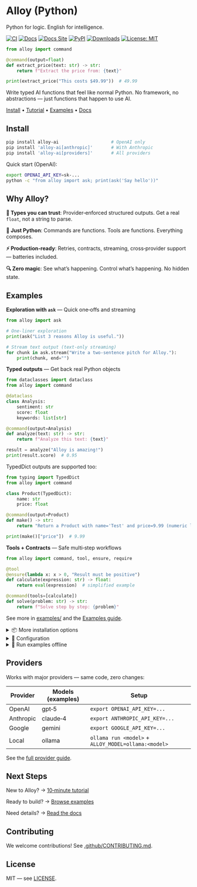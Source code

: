 # Alloy (Python)

Python for logic. English for intelligence.

[![CI](https://github.com/lydakis/alloy/actions/workflows/ci.yml/badge.svg)](https://github.com/lydakis/alloy/actions/workflows/ci.yml)
[![Docs](https://github.com/lydakis/alloy/actions/workflows/docs.yml/badge.svg)](https://docs.alloy.fyi/)
[![Docs Site](https://img.shields.io/badge/docs-website-blue)](https://docs.alloy.fyi/)
[![PyPI](https://img.shields.io/pypi/v/alloy-ai.svg)](https://pypi.org/project/alloy-ai/)
[![Downloads](https://pepy.tech/badge/alloy-ai)](https://pepy.tech/project/alloy-ai)
[![License: MIT](https://img.shields.io/badge/License-MIT-yellow.svg)](LICENSE)

```python
from alloy import command

@command(output=float)
def extract_price(text: str) -> str:
    return f"Extract the price from: {text}"

print(extract_price("This costs $49.99"))  # 49.99
```

Write typed AI functions that feel like normal Python. No framework, no abstractions —
just functions that happen to use AI.

[Install](#install) • [Tutorial](https://docs.alloy.fyi/tutorial/) • [Examples](examples/) • [Docs](https://docs.alloy.fyi)

## Install

```bash
pip install alloy-ai                    # OpenAI only
pip install 'alloy-ai[anthropic]'       # With Anthropic
pip install 'alloy-ai[providers]'       # All providers
```

Quick start (OpenAI):

```bash
export OPENAI_API_KEY=sk-...
python -c "from alloy import ask; print(ask('Say hello'))"
```

## Why Alloy?

**🎯 Types you can trust**: Provider‑enforced structured outputs. Get a real `float`, not a string to parse.

**🐍 Just Python**: Commands are functions. Tools are functions. Everything composes.

**⚡ Production‑ready**: Retries, contracts, streaming, cross‑provider support — batteries included.

**🔍 Zero magic**: See what’s happening. Control what’s happening. No hidden state.

## Examples

**Exploration with `ask`** — Quick one‑offs and streaming

```python
from alloy import ask

# One‑liner exploration
print(ask("List 3 reasons Alloy is useful."))

# Stream text output (text‑only streaming)
for chunk in ask.stream("Write a two‑sentence pitch for Alloy."):
    print(chunk, end="")
```

**Typed outputs** — Get back real Python objects

```python
from dataclasses import dataclass
from alloy import command

@dataclass
class Analysis:
    sentiment: str
    score: float
    keywords: list[str]

@command(output=Analysis)
def analyze(text: str) -> str:
    return f"Analyze this text: {text}"

result = analyze("Alloy is amazing!")
print(result.score)  # 0.95
```

TypedDict outputs are supported too:

```python
from typing import TypedDict
from alloy import command

class Product(TypedDict):
    name: str
    price: float

@command(output=Product)
def make() -> str:
    return "Return a Product with name='Test' and price=9.99 (numeric literal)."

print(make()["price"])  # 9.99
```

**Tools + Contracts** — Safe multi‑step workflows

```python
from alloy import command, tool, ensure, require

@tool
@ensure(lambda x: x > 0, "Result must be positive")
def calculate(expression: str) -> float:
    return eval(expression)  # simplified example

@command(tools=[calculate])
def solve(problem: str) -> str:
    return f"Solve step by step: {problem}"
```

See more in [examples/](examples/) and the
[Examples guide](https://docs.alloy.fyi/examples/).

<details>
<summary>📦 More installation options</summary>

```bash
# Specific providers
pip install 'alloy-ai[anthropic]'
pip install 'alloy-ai[gemini]'
pip install 'alloy-ai[ollama]'

# Development
pip install -e '.[dev]'
```

</details>

<details>
<summary>🔧 Configuration</summary>

```bash
export ALLOY_MODEL=gpt-5-mini
export ALLOY_TEMPERATURE=0.2
export ALLOY_MAX_TOOL_TURNS=10
```

Or in Python:

```python
from alloy import configure
configure(model="gpt-5-mini", temperature=0.2)
```

</details>

<details>
<summary>🧪 Run examples offline</summary>

```bash
export ALLOY_BACKEND=fake
make examples-quick
```

</details>

## Providers

Works with major providers — same code, zero changes:

| Provider | Models (examples) | Setup |
|----------|--------------------|-------|
| OpenAI   | gpt‑5              | `export OPENAI_API_KEY=...` |
| Anthropic| claude‑4           | `export ANTHROPIC_API_KEY=...` |
| Google   | gemini             | `export GOOGLE_API_KEY=...` |
| Local    | ollama             | `ollama run <model>` + `ALLOY_MODEL=ollama:<model>` |

See the [full provider guide](https://docs.alloy.fyi/guide/providers/).

## Next Steps

New to Alloy? → [10‑minute tutorial](https://docs.alloy.fyi/tutorial/)

Ready to build? → [Browse examples](examples/)

Need details? → [Read the docs](https://docs.alloy.fyi)

## Contributing

We welcome contributions! See [.github/CONTRIBUTING.md](.github/CONTRIBUTING.md).

## License

MIT — see [LICENSE](LICENSE).
